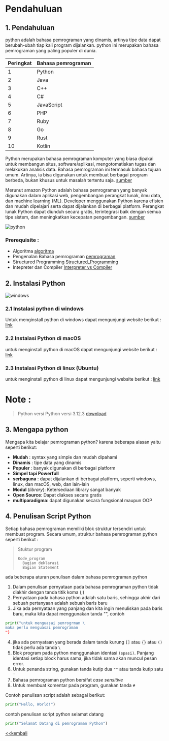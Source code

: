 <h1> Pendahuluan </h1>

## 1. Pendahuluan 

python adalah bahasa pemrograman yang dinamis, artinya tipe data dapat berubah-ubah tiap kali program dijalankan. python ini merupakan bahasa pemrograman yang paling populer di dunia.

<!-- peringkat bahasa pemrograman 2023 -->

| Peringkat | Bahasa pemrograman |
| --- | --- |
| 1 | Python |
| 2 | Java |
| 3 | C++ |
| 4 | C# |
| 5 | JavaScript |
| 6 | PHP |
| 7 | Ruby |
| 8 | Go |
| 9 | Rust |
| 10 | Kotlin |


Python merupakan bahasa pemrograman komputer yang biasa dipakai untuk membangun situs, software/aplikasi, mengotomatiskan tugas dan melakukan analisis data. Bahasa pemrograman ini termasuk bahasa tujuan umum. Artinya, ia bisa digunakan untuk membuat berbagai program berbeda, bukan khusus untuk masalah tertentu saja. [sumber](https://bpti.uhamka.ac.id/sharing/mengenal-python-penjelasan-dan-penggunaannya/#:~:text=Python%20merupakan%20bahasa%20pemrograman%20komputer,khusus%20untuk%20masalah%20tertentu%20saja.)

Merunut amazon Python adalah bahasa pemrograman yang banyak digunakan dalam aplikasi web, pengembangan perangkat lunak, ilmu data, dan machine learning (ML). Developer menggunakan Python karena efisien dan mudah dipelajari serta dapat dijalankan di berbagai platform. Perangkat lunak Python dapat diunduh secara gratis, terintegrasi baik dengan semua tipe sistem, dan meningkatkan kecepatan pengembangan. [sumber](https://aws.amazon.com/id/what-is/python/)

![python](https://upload.wikimedia.org/wikipedia/commons/thumb/c/c3/Python-logo-notext.svg/1200px-Python-logo-notext.svg.png)

### Prerequisite :

- Algoritma [algoritma](https://en.wikipedia.org/wiki/Algorithm)
- Pengenalan Bahasa pemrograman [pemrograman](https://en.wikipedia.org/wiki/Programming_language)
- Structured Programming [Structured_Programming](https://en.wikipedia.org/wiki/Structured_programming)
- Intepreter dan Compiler [Interpreter vs Compiler](https://builtin.com/software-engineering-perspectives/compiler-vs-interpreter)


## 2. Instalasi Python

![windows](https://www.python.org/static/img/python-logo.png)

### 2.1 Instalasi python di windows


Untuk menginstall python di windows dapat mengunjungi website berikut : [link](https://www.digitalocean.com/community/tutorials/install-python-windows-10)

### 2.2 Instalasi Python di macOS
untuk menginstall python di macOS dapat mengunjungi website berikut : [link](https://ridoannasution.medium.com/cara-menginstall-python-pada-laptop-mac-9acc9435a271)

### 2.3 Instalasi Python di linux (Ubuntu)
untuk menginstall python di linux dapat mengunjungi website berikut : [link](https://phoenixnap.com/kb/how-to-install-python-3-ubuntu)

# Note :

> Python versi Python versi 3.12.3 [download](https://www.python.org/downloads/)


## 3. Mengapa python

Mengapa kita belajar pemrograman python? karena beberapa alasan yaitu seperti berikut:

- **Mudah** : syntax yang simple dan mudah dipahami
- **Dinamis** : tipe data yang dinamis
- **Populer** : banyak digunakan di berbagai platform
- **Simpel tapi Powerfull**
- **serbaguna** : dapat dijalankan di berbagai platform, seperti windows, linux, dan macOS, web, dan lain-lain
- **Modul** (*library*): Ketersediaan library sangat banyak
- **Open Source**: Dapat diakses secara gratis
- **multiparadigma**: dapat digunakan secara fungsional maupun OOP

## 4. Penulisan Script Python

Setiap bahasa pemrograman memiliki blok struktur tersendiri untuk membuat program. Secara umum, struktur bahasa pemrograman python seperti berikut : 
> Stuktur program
> ```
> Kode_program
>   Bagian deklarasi
>   Bagian Statement
> ```

ada beberapa aturan penulisan dalam bahasa pemrograman python
1. Dalam penulisan pernyataan pada bahasa pemrograman python tidak diakhir dengan tanda titik koma (;)
2. Pernyataan pada bahasa python adalah satu baris, sehingga akhir dari sebuah pertanyaan adalah sebuah baris baru
3. Jika ada pernyataan yang panjang dan kita ingin menuliskan pada baris baru, maka kita dapat menggunakan tanda "\", contoh
```python
print("untuk menguasai pemrogrman \
maka perlu menguasai pemrograman
")
```
4. jika ada pernyataan yang berada dalam tanda kurung `[]` atau `{}` atau `()` tidak perlu ada tanda `\`
5. Blok program pada python menggunakan identasi `(spasi)`. Panjang identasi setiap block harus sama, jika tidak sama akan muncul pesan error.
6. Untuk penanda string, gunakan tanda kutip dua `""` atau tanda kutip satu `'`
7. Bahasa pemrograman python bersifat *case sensitive*
8. Untuk membuat komentar pada program, gunakan tanda `#`

Contoh penulisan script adalah sebagai berikut:

```python
print("Hello, World!")
```

contoh penulisan script python selamat datang

```python
print("Selamat Datang di pemrograman Python")
```
[<<kembali](README.md)





